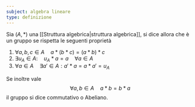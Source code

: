 ```yaml
---
subject: algebra lineare
type: definizione
---
```

Sia $(A,*)$ una [[Struttura algebrica|struttura algebrica]], si dice allora che è un gruppo  se rispetta le seguenti proprietà
1. $\forall a,b,c\in A\quad a*(b*c)=(a*b)*c$
2. $\exists u_A\in A:\quad u_A*a=a\quad\forall a\in A$
3. $\forall a\in A\quad\exists a'\in A:a'*a=a*a'=u_A$

Se inoltre vale
$$
\forall a,b\in A\quad a*b=b*a
$$
il gruppo si dice commutativo o Abeliano.